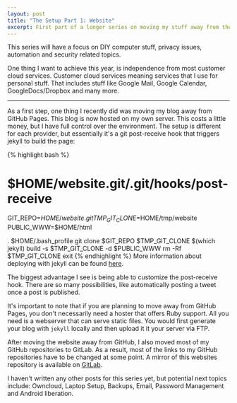 ```yaml
---
layout: post
title: "The Setup Part 1: Website"
excerpt: First part of a longer series on moving my stuff away from the cloud and maintaining a proper laptop setup.
---
```


This series will have a focus on DIY computer stuff, privacy issues, automation and security related topics.

One thing I want to achieve this year, is independence from most customer cloud services. Customer cloud services meaning services that I use for personal stuff.
That includes stuff like Google Mail, Google Calendar, GoogleDocs/Dropbox and many more.

---

As a first step, one thing I recently did was moving my blog away from GitHub Pages. This blog is now hosted on my own server. This costs a little money, but I have full control over the environment. The setup is different for each provider, but essentially it's a git post-receive hook that triggers jekyll to build the page:


{% highlight bash %}
# $HOME/website.git/.git/hooks/post-receive
GIT_REPO=$HOME/website.git
TMP_GIT_CLONE=$HOME/tmp/website
PUBLIC_WWW=$HOME/html

. $HOME/.bash_profile
git clone $GIT_REPO $TMP_GIT_CLONE
$(which jekyll) build -s $TMP_GIT_CLONE -d $PUBLIC_WWW
rm -Rf $TMP_GIT_CLONE
exit
{% endhighlight %}
More information about deploying with jekyll can be found [here](http://jekyllrb.com/docs/deployment-methods/).

The biggest advantage I see is being able to customize the post-receive hook. There are so many possibilities, like automatically posting a tweet once a post is published.

It's important to note that if you are planning to move away from GitHub Pages, you don't necessarily need a hoster that offers Ruby support. All you need is a webserver that can serve static files. You would first generate your blog with `jekyll` locally and then upload it it your server via FTP.

After moving the website away from GitHub, I also moved most of my GitHub repositories to GitLab. As a result, most of the links to my GitHub repositories have to be changed at some point. A mirror of this websites repository is available on [GitLab](https://gitlab.com/phansch/phansch-net/tree/master).

I haven't written any other posts for this series yet, but potential next topics include: Owncloud, Laptop Setup, Backups, Email, Password Management and Android liberation.
